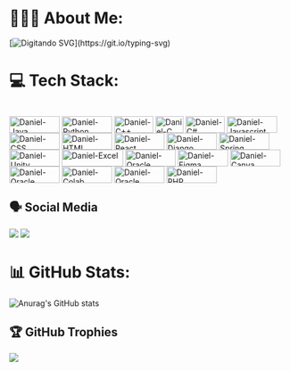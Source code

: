 # 🧑🏻‍💻 About Me:
[![ Digitando SVG ](https://readme-typing-svg.herokuapp.com/?color=7fff00&size=30¢er=true&vCenter=true&width=1000&lines=Olá,+meu+nome+é+Daniel+Tomazi,+sou+desenvolvedor.;Sou+um+profissional+da+área+de+Ciências+e+Engenharia+da;Computação+e+atuo+como+Full+Stack.;Qualquer+coisa+fique+á+vontade+para+me+contatar+nas+minhas;redes+sociais,+todas+estão+aqui+em+meu+perfil+do+GitHub.)](https://git.io/typing-svg)
# 💻 Tech Stack:
<div style="display: inline_block"><br>
  <img align="center" alt="Daniel-Java" height="30" width="90" src="https://img.shields.io/badge/Java-ED8B00?style=for-the-badge&logo=openjdk&logoColor=white">
  <img align="center" alt="Daniel-Python" height="30" width="90" src="https://img.shields.io/badge/Python-14354C?style=for-the-badge&logo=python&logoColor=white">
  <img align="center" alt="Daniel-C++" height="30" width="70" src="https://img.shields.io/badge/C%2B%2B-00599C?style=for-the-badge&logo=c%2B%2B&logoColor=white">
  <img align="center" alt="Daniel-C" height="30" width="50" src="https://img.shields.io/badge/C-00599C?style=for-the-badge&logo=c&logoColor=white">
  <img align="center" alt="Daniel-C#" height="30" width="70" src="https://img.shields.io/badge/C%23-239120?style=for-the-badge&logo=c-sharp&logoColor=white">
  <img align="center" alt="Daniel-Javascript" height="30" width="90" src="https://img.shields.io/badge/JavaScript-323330?style=for-the-badge&logo=javascript&logoColor=F7DF1E">
  <img align="center" alt="Daniel-CSS" height="30" width="90" src="https://img.shields.io/badge/CSS-239120?&style=for-the-badge&logo=css3&logoColor=white">
  <img align="center" alt="Daniel-HTML" height="30" width="90" src="https://img.shields.io/badge/HTML-239120?style=for-the-badge&logo=html5&logoColor=white">
  <img align="center" alt="Daniel-React" height="30" width="90" src="https://img.shields.io/badge/React-20232A?style=for-the-badge&logo=react&logoColor=61DAFB">
  <img align="center" alt="Daniel-Django" height="30" width="90" src="https://img.shields.io/badge/Django-092E20?style=for-the-badge&logo=django&logoColor=white">
  <img align="center" alt="Daniel-Spring" height="30" width="90" src="https://img.shields.io/badge/Spring-6DB33F?style=for-the-badge&logo=spring&logoColor=white">
  <img align="center" alt="Daniel-Unity" height="30" width="90" src="https://img.shields.io/badge/Unity-100000?style=for-the-badge&logo=unity&logoColor=white">
  <img align="center" alt="Daniel-Excel" height="30" width="110" src="https://img.shields.io/badge/Microsoft_Excel-217346?style=for-the-badge&logo=microsoft-excel&logoColor=white">
  <img align="center" alt="Daniel-Oracle" height="30" width="90" src="https://img.shields.io/badge/Oracle-F80000?style=for-the-badge&logo=Oracle&logoColor=white">
  <img align="center" alt="Daniel-Figma" height="30" width="90" src="https://img.shields.io/badge/Figma-F24E1E?style=for-the-badge&logo=figma&logoColor=white">
  <img align="center" alt="Daniel-Canva" height="30" width="90" src="https://img.shields.io/badge/Canva-%2300C4CC.svg?&style=for-the-badge&logo=Canva&logoColor=white">
  <img align="center" alt="Daniel-Oracle" height="30" width="90" src="https://img.shields.io/badge/Oracle-F80000?style=for-the-badge&logo=Oracle&logoColor=white">
  <img align="center" alt="Daniel-Colab" height="30" width="90" src="https://img.shields.io/badge/Colab-F9AB00?style=for-the-badge&logo=googlecolab&color=525252">
  <img align="center" alt="Daniel-Oracle" height="30" width="90" src="https://img.shields.io/badge/Oracle-F80000?style=for-the-badge&logo=Oracle&logoColor=white">
  <img align="center" alt="Daniel-PHP" height="30" width="90" src="https://img.shields.io/badge/PHP-777BB4?style=for-the-badge&logo=php&logoColor=white"
</div>

## 🗣 Social Media
 
<div> 
  <a href="https://instagram.com/danieltomaziii" target="_blank"><img src="https://img.shields.io/badge/-Instagram-%23E4405F?style=for-the-badge&logo=instagram&logoColor=white" target="_blank"></a> 
  <a href="https://www.linkedin.com/in/daniel-tomazi-a82959282" target="_blank"><img src="https://img.shields.io/badge/-LinkedIn-%230077B5?style=for-the-badge&logo=linkedin&logoColor=white" target="_blank"></a> 
  
</div>


# 📊 GitHub Stats:

![Anurag's GitHub stats](https://github-readme-stats.vercel.app/api?username=DanielTomazi&show_icons=true&theme=chartreuse-dark)

## 🏆 GitHub Trophies
<img src="https://github-profile-trophy.vercel.app/?username=DanielTomazi&theme=matrix&row=2&no-bg=true&column=3&margin-w=15&margin-h=15" />


